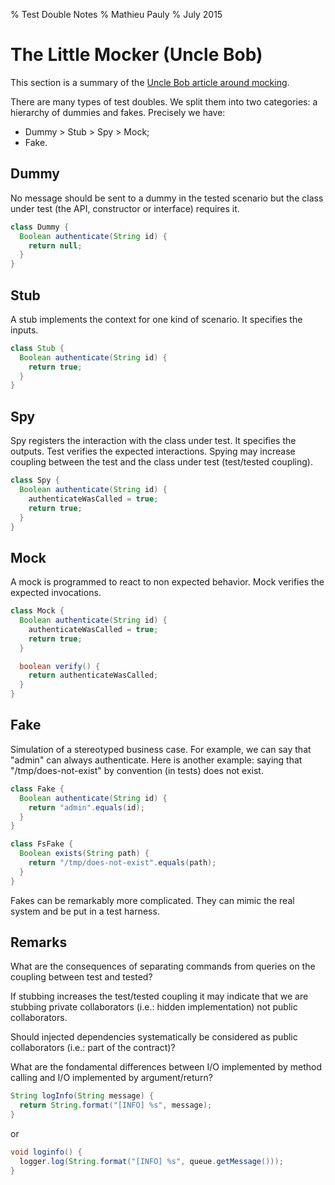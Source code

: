 % Test Double Notes
% Mathieu Pauly
% July 2015

# The Little Mocker (Uncle Bob)

This section is a summary of the [Uncle Bob article around mocking](https://blog.8thlight.com/uncle-bob/2014/05/14/TheLittleMocker.html).

There are many types of test doubles.  We split them into two categories: a hierarchy of dummies and fakes.  Precisely we have:

- Dummy > Stub > Spy > Mock;
- Fake.

## Dummy

No message should be sent to a dummy in the tested scenario but the class under test (the API, constructor or interface) requires it.

```java
class Dummy {
  Boolean authenticate(String id) {
    return null;
  }
}
```

## Stub

A stub implements the context for one kind of scenario.  It specifies the inputs.

```java
class Stub {
  Boolean authenticate(String id) {
    return true;
  }
}
```

## Spy

Spy registers the interaction with the class under test.  It specifies the outputs.  Test verifies the expected interactions.
Spying may increase coupling between the test and the class under test (test/tested coupling).

```java
class Spy {
  Boolean authenticate(String id) {
    authenticateWasCalled = true;
    return true;
  }
}
```

## Mock

A mock is programmed to react to non expected behavior.  Mock verifies the expected invocations.

```java
class Mock {
  Boolean authenticate(String id) {
    authenticateWasCalled = true;
    return true;
  }

  boolean verify() {
    return authenticateWasCalled;
  }
}
```

## Fake

Simulation of a stereotyped business case.  For example, we can say that "admin" can always authenticate.  Here is another example: saying that "/tmp/does-not-exist" by convention (in tests) does not exist.

```java
class Fake {
  Boolean authenticate(String id) {
    return "admin".equals(id);
  }
}
```

```java
class FsFake {
  Boolean exists(String path) {
    return "/tmp/does-not-exist".equals(path);
  }
}
```

Fakes can be remarkably more complicated.  They can mimic the real system and be put in a test harness.

## Remarks

What are the consequences of separating commands from queries on the coupling between test and tested?

If stubbing increases the test/tested coupling it may indicate that we are stubbing private collaborators (i.e.: hidden implementation) not public collaborators.

Should injected dependencies systematically be considered as public collaborators (i.e.: part of the contract)?

What are the fondamental differences between I/O implemented by method calling and I/O implemented by argument/return?

```java
String logInfo(String message) {
  return String.format("[INFO] %s", message);
}
```

or

```java
void loginfo() {
  logger.log(String.format("[INFO] %s", queue.getMessage()));
}
```

